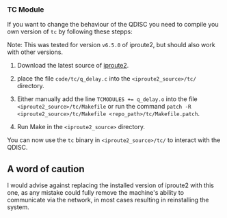 ### TC Module
If you want to change the behaviour of the QDISC you need to compile you own version of ```tc``` by following these stepps:

Note: This was tested for version ```v6.5.0``` of iproute2, but should also work with other versions.

1. Download the latest source of [iproute2](https://github.com/iproute2/iproute2/tags).

2. place the file ```code/tc/q_delay.c``` into the ```<iproute2_source>/tc/``` directory.

3. Either manually add the line ```TCMODULES += q_delay.o``` into the file ```<iproute2_source>/tc/Makefile``` or run the command ```patch -R <iproute2_source>/tc/Makefile <repo_path>/tc/Makefile.patch```.

4. Run Make in the  ```<iproute2_source>``` directory.

You can now use the ```tc``` binary in ```<iproute2_source>/tc/``` to interact with the QDISC.

## A word of caution
I would advise against replacing the installed version of iproute2 with this one, as any mistake could fully remove the machine's ability to communicate via the network, in most cases resulting in reinstalling the system.